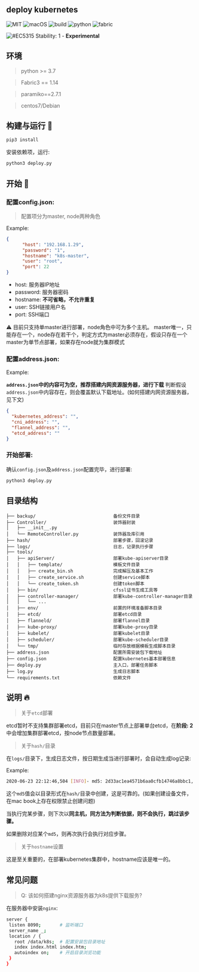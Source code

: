 ## deploy kubernetes

![MIT](https://img.shields.io/badge/license-MIT-blue.svg)
![macOS](https://img.shields.io/badge/macOS-passing-green)
![build](https://img.shields.io/badge/build-passing-green)
![python](https://img.shields.io/badge/python-3.7-blue)
![fabric](https://img.shields.io/badge/fabric-1.14-blue)

![#EC5315](https://placehold.it/15/f03c15/000000?text=+) Stability: 1 - **Experimental**

## 环境

> python >= 3.7

> Fabric3 == 1.14

> paramiko==2.7.1

> centos7/Debian

## 构建与运行 :rocket:

```bash
pip3 install
```

安装依赖项，运行:

```bash
python3 deploy.py
```

## 开始 :tada:

### 配置config.json:

> 配置项分为master, node两种角色

Example:

```json
{
      "host": "192.168.1.29",
      "password": "1",
      "hostname": "k8s-master",
      "user": "root",
      "port": 22
}
```
* host: 服务器IP地址
* password: 服务器密码
* hostname: **不可省略，不允许重复**
* user: SSH链接用户名
* port: SSH端口

:warning: 目前只支持单master进行部署，node角色中可为多个主机。
master唯一，只能存在一个，node存在若干个，判定方式为master必须存在，假设只存在一个master为单节点部署，如果存在node就为集群模式

### 配置address.json:

Example:

**`address.json`中的内容可为空，推荐搭建内网资源服务器，进行下载**
判断假设`address.json`中内容存在，则会覆盖默认下载地址。(如何搭建内网资源服务器，见下文)

```json
{
  "kubernetes_address": "",
  "cni_address": "",
  "flannel_address": "",
  "etcd_address": ""
}
```

### 开始部署:

确认`config.json`及`address.json`配置完毕，进行部署:

```bash
python3 deploy.py
```

## 目录结构

```
├── backup/                             备份文件目录
├── Controller/                         装饰器封装
│   ├── __init__.py
│   └── RemoteController.py             装饰器及库引用
├── hash/                               部署步骤，回滚记录
├── logs/                               日志，记录执行步骤
├── tools/                              
│   ├── apiServer/                      部署kube-apiserver目录
│   │   ├── template/                   模板文件目录
│   │   ├── create_bin.sh               完成解压及基本工作
│   │   ├── create_service.sh           创建service脚本
│   │   └── create_token.sh             创建token脚本
│   ├── bin/                            cfssl证书生成工具等
│   ├── controller-manager/             部署kube-controller-manager目录
│   │   └── ...
│   ├── env/                            前置的环境准备脚本目录
│   ├── etcd/                           部署etcd目录
│   ├── flanneld/                       部署flannel目录
│   ├── kube-proxy/                     部署kube-proxy目录
│   ├── kubelet/                        部署kubelet目录
│   ├── scheduler/                      部署kube-scheduler目录
│   └── tmp/                            临时存放根据模板生成脚本目录
├── address.json                        配置所需安装包下载地址
├── config.json                         配置kubernetes基本部署信息
├── deploy.py                           主入口，部署任务脚本
├── log.py                              生成日志脚本
└── requirements.txt                    依赖文件  
```

## 说明 :fire:

> 关于`etcd`部署

etcd暂时不支持集群部署etcd，目前只在master节点上部署单台etcd，在**阶段: 2**中会增加集群部署etcd，按node节点数量部署。

> 关于`hash/`目录

在`logs/`目录下，生成日志文件，按日期生成当进行部署时，会自动生成log记录:

Example:

```bash
2020-06-23 22:12:46,504 [INFO]- md5: 2d33ac1ea4571b6aa0cfb14746a8bbc1, Re-execute, delete this md5, dir: /hash
```

这个`md5`值会以目录形式在`hash/`目录中创建，这是可靠的。(如果创建设备文件，在mac book上存在权限禁止创建问题)

当执行完某步骤，则下次以**同主机，同方法为判断依据，则不会执行，跳过该步骤。**

如果删除对应某个`md5`，则再次执行会执行对应步骤。

> 关于`hostname`设置

这是至关重要的，在部署kubernetes集群中，hostname应该是唯一的。

## 常见问题

> Q: 该如何搭建nginx资源服务器为k8s提供下载服务?

在服务器中安装`nginx`:

```bash
server {
 listen 8090;       # 监听端口
 server_name _;
 location / {
   root /data/k8s;  # 配置安装包目录地址
   index index.html index.htm;
   autoindex on;    # 开启目录浏览功能
 }
}
```
